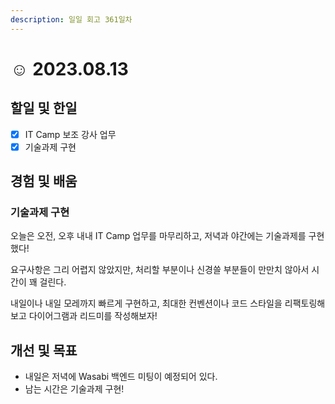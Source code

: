 ```yaml
---
description: 일일 회고 361일차
---
```


# ☺ 2023.08.13

## 할일 및 한일&#x20;

* [x] IT Camp 보조 강사 업무&#x20;
* [x] 기술과제 구현&#x20;

## 경험 및 배움&#x20;

### 기술과제 구현&#x20;

오늘은 오전, 오후 내내 IT Camp 업무를 마무리하고, 저녁과 야간에는 기술과제를 구현했다!

요구사항은 그리 어렵지 않았지만, 처리할 부분이나 신경쓸 부분들이 만만치 않아서 시간이 꽤 걸린다.

내일이나 내일 모레까지 빠르게 구현하고, 최대한 컨벤션이나 코드 스타일을 리팩토링해보고 다이어그램과 리드미를 작성해보자!

## 개선 및 목표&#x20;

* 내일은 저녁에 Wasabi 백엔드 미팅이 예정되어 있다.&#x20;
* 남는 시간은 기술과제 구현!&#x20;
